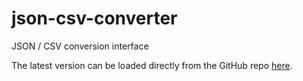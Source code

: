 # json-csv-converter

JSON / CSV conversion interface

The latest version can be loaded directly from the GitHub repo [here](http://htmlpreview.github.io/?https://github.com/therightstuff/json-csv-converter/blob/master/dist/index.html).
